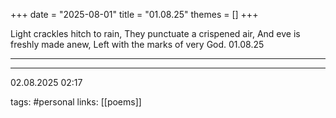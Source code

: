 +++
date = "2025-08-01"
title = "01.08.25"
themes = []
+++

Light crackles hitch to rain,
They punctuate a crispened air,
And eve is freshly made anew,
Left with the marks of very God.
01.08.25

---



---

02.08.2025 02:17

tags: #personal
links: [[poems]]
